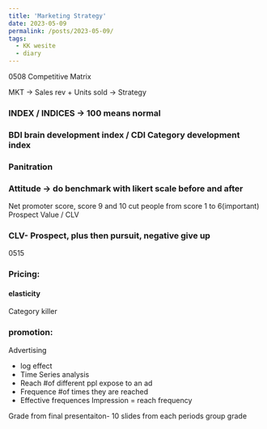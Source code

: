 ```yaml
---
title: 'Marketing Strategy'
date: 2023-05-09
permalink: /posts/2023-05-09/
tags:
  - KK wesite
  - diary
---
```


0508
Competitive Matrix

MKT -> Sales rev + Units sold -> Strategy

### INDEX / INDICES -> 100 means normal
### BDI brain development index / CDI Category development index
### Panitration
### Attitude -> do benchmark with likert scale before and after
Net promoter score, score 9 and 10 cut people from score 1 to 6(important)
Prospect Value / CLV
### CLV- Prospect, plus then pursuit, negative  give up
0515
### Pricing:
  #### elasticity

Category killer

### promotion:
Advertising 
  - log effect
  - Time Series analysis
  - Reach 
    #of different ppl expose to an ad
  - Frequence
    #of times they are reached
  - Effective frequences
Impression = reach frequency 

Grade from 
  final presentaiton- 10 slides from each periods
  group grade